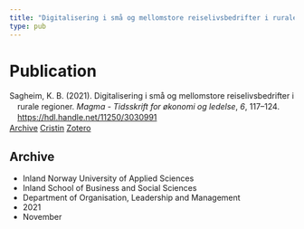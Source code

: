 ```yaml
---
title: "Digitalisering i små og mellomstore reiselivsbedrifter i rurale regioner"
type: pub
---
```

<h1>Publication</h1>
<article id="csl-bib-container-FLFH2SB9" class="csl-bib-container">
  <div class="csl-bib-body" style="line-height: 1.35; padding-left: 1em; text-indent:-1em;">
  <div class="csl-entry">Sagheim, K. B. (2021). Digitalisering i sm&#xE5; og mellomstore reiselivsbedrifter i rurale regioner. <i>Magma - Tidsskrift for &#xF8;konomi og ledelse</i>, <i>6</i>, 117&#x2013;124. <a href="https://hdl.handle.net/11250/3030991">https://hdl.handle.net/11250/3030991</a></div>
</div>
  <div class="csl-bib-buttons">
    <a href="#taxonomy-article-FLFH2SB9" class="csl-bib-button">Archive</a>
    <a href="https://app.cristin.no/results/show.jsf?id=1955501" alt="Cristin URL" class="csl-bib-button">Cristin</a>
    <a href="http://zotero.org/groups/5022929/items/FLFH2SB9" alt="Zotero URL" class="csl-bib-button">Zotero</a>
  </div>
  <div id="csl-bib-meta-container-FLFH2SB9"></div>
</article>
<div id="csl-bib-meta-FLFH2SB9" class="csl-bib-meta">
  <article id="taxonomy-article-FLFH2SB9" class="taxonomy-article">
    <h1>Archive</h1>
    <ul>
      <li>Inland Norway University of Applied Sciences</li>
      <li>Inland School of Business and Social Sciences</li>
      <li>Department of Organisation, Leadership and Management</li>
      <li>2021</li>
      <li>November</li>
    </ul>
  </article>
</div>
